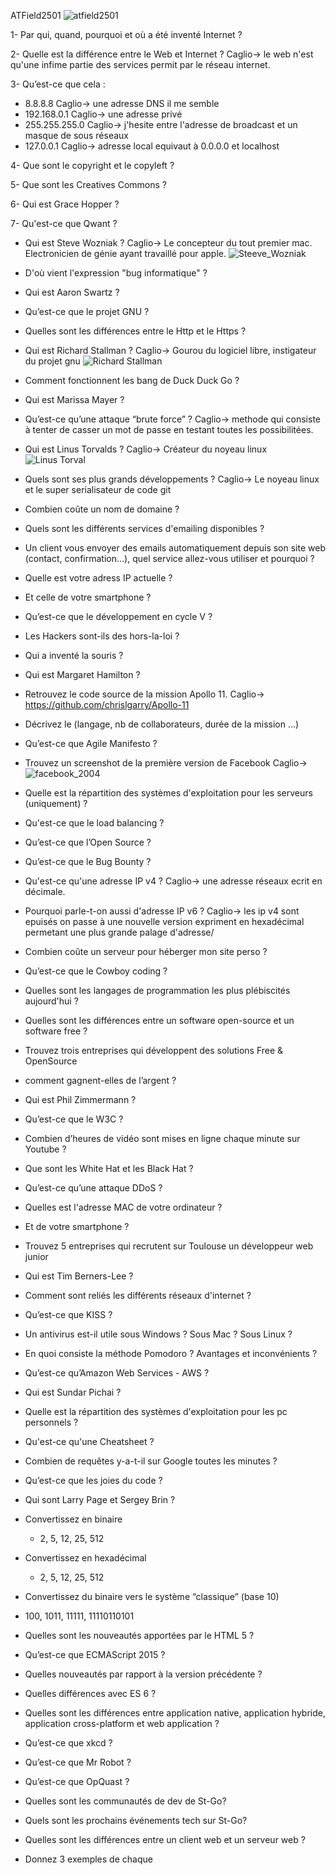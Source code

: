 ATField2501
![atfield2501](http://atfield2501.free.fr/atfield2501.jpg)


1- Par qui, quand, pourquoi et où a été inventé Internet ?

2- Quelle est la différence entre le Web et Internet ?
  Caglio-> le web n'est qu'une infime partie des services permit par le réseau internet.

3- Qu’est-ce que cela :
  - 8.8.8.8          Caglio-> une adresse DNS il me semble
  - 192.168.0.1      Caglio-> une adresse privé
  - 255.255.255.0    Caglio-> j'hesite entre l'adresse de broadcast et un masque de sous réseaux
  - 127.0.0.1        Caglio-> adresse local equivaut à 0.0.0.0 et localhost

4- Que sont le copyright et le copyleft ?

5- Que sont les Creatives Commons ?

6- Qui est Grace Hopper ?

7- Qu'est-ce que Qwant ?

- Qui est Steve Wozniak ?
  Caglio-> 
Le concepteur du tout premier mac. Electronicien de génie ayant travaillé pour apple.
![Steeve_Wozniak](https://www.wobi.com/wbf-lima/wp-content/uploads/2018/01/Steve-Wozniak-big.jpg)

- D'où vient l'expression "bug informatique" 
?
- Qui est Aaron Swartz ?

- Qu’est-ce que le projet GNU ?

- Quelles sont les différences entre le Http et le Https ?

- Qui est Richard Stallman ?
  Caglio-> 
  Gourou du logiciel libre, instigateur du projet gnu
![Richard Stallman](https://pbs.twimg.com/profile_images/561116211258220544/FlICmGnj_400x400.jpeg)

- Comment fonctionnent les bang de Duck Duck Go ?

- Qui est Marissa Mayer ?

- Qu’est-ce qu’une attaque “brute force” ?
  Caglio-> methode qui consiste à tenter de casser un mot de passe en testant toutes les possibilitées.

- Qui est Linus Torvalds ?
  Caglio-> 
  Créateur du noyeau linux
![Linus Torval](https://avatars1.githubusercontent.com/u/1024025?s=400&v=4)

- Quels sont ses plus grands développements ?
  Caglio->
  Le noyeau linux et le super serialisateur de code git

- Combien coûte un nom de domaine ?

- Quels sont les différents services d'emailing disponibles ?

- Un client vous envoyer des emails automatiquement depuis son site web (contact, confirmation...), quel service allez-vous utiliser et pourquoi ?

- Quelle est votre adress IP actuelle ?

- Et celle de votre smartphone ?

- Qu’est-ce que le développement en cycle V ?

- Les Hackers sont-ils des hors-la-loi ?

- Qui a inventé la souris ?

- Qui est Margaret Hamilton ?

- Retrouvez le code source de la mission Apollo 11.
  Caglio->    https://github.com/chrislgarry/Apollo-11

- Décrivez le (langage, nb de collaborateurs, durée de la mission ...)
- Qu’est-ce que Agile Manifesto ?

- Trouvez un screenshot de la première version de Facebook
  Caglio->
![facebook_2004](https://timedotcom.files.wordpress.com/2014/03/facebook-original-profile-2004.jpg?quality=85&w=490)

- Quelle est la répartition des systèmes d'exploitation pour les serveurs (uniquement) ?

- Qu'est-ce que le load balancing ?

- Qu’est-ce que l’Open Source ?

- Qu’est-ce que le Bug Bounty ?

- Qu'est-ce qu'une adresse IP v4 ?
  Caglio-> une adresse réseaux ecrit en décimale.

- Pourquoi parle-t-on aussi d'adresse IP v6 ?
  Caglio-> les ip v4 sont epuisés on passe à une nouvelle version expriment en hexadécimal permetant une plus grande palage d'adresse/

- Combien coûte un serveur pour héberger mon site perso ?

- Qu’est-ce que le Cowboy coding ?

- Quelles sont les langages de programmation les plus plébiscités aujourd'hui ?

- Quelles sont les différences entre un software open-source et un software free ?

- Trouvez trois entreprises qui développent des solutions Free & OpenSource

- comment gagnent-elles de l’argent ?

- Qui est Phil Zimmermann ?

- Qu’est-ce que le W3C ?

- Combien d’heures de vidéo sont mises en ligne chaque minute sur Youtube ?

- Que sont les White Hat et les Black Hat ?

- Qu’est-ce qu’une attaque DDoS ?

- Quelles est l'adresse MAC de votre ordinateur ?

- Et de votre smartphone ?

- Trouvez 5 entreprises qui recrutent sur Toulouse un développeur web junior

- Qui est Tim Berners-Lee ?

- Comment sont reliés les différents réseaux d'internet ?

- Qu’est-ce que KISS ?

- Un antivirus est-il utile sous Windows ? Sous Mac ? Sous Linux ?

- En quoi consiste la méthode Pomodoro ? Avantages et inconvénients ?

- Qu’est-ce qu’Amazon Web Services - AWS ?

- Qui est Sundar Pichai ?

- Quelle est la répartition des systèmes d'exploitation pour les pc personnels ?

- Qu'est-ce qu'une Cheatsheet ?

- Combien de requêtes y-a-t-il sur Google toutes les minutes ?

- Qu’est-ce que les joies du code ?

- Qui sont Larry Page et Sergey Brin ?

- Convertissez en binaire
  - 2, 5, 12, 25, 512

- Convertissez en hexadécimal
  - 2, 5, 12, 25, 512

- Convertissez du binaire vers le système “classique” (base 10)
- 100, 1011, 11111, 11110110101

- Quelles sont les nouveautés apportées par le HTML 5 ?

- Qu’est-ce que ECMAScript 2015 ?

- Quelles nouveautés par rapport à la version précédente ?

- Quelles différences avec ES 6 ?

- Quelles sont les différences entre application native, application hybride, application cross-platform et web application ?

- Qu’est-ce que xkcd ?

- Qu’est-ce que Mr Robot ?

- Qu’est-ce que OpQuast ?

- Quelles sont les communautés de dev de St-Go?

- Quels sont les prochains événements tech sur St-Go?
- Quelles sont les différences entre un client web et un serveur web ?
- Donnez 3 exemples de chaque



